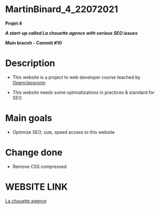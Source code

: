 # MartinBinard_4_22072021
**Projet 4**

***A start-up called La chouette agence with serious SEO issues***

**Main bracnh - Commit #10**

# Description

* This website is a project to web developer course teached by [Openclassroom](https://openclassrooms.com/en/paths/141-web-developer)

* This website needs some optimatizations in practices & standard for SEO

# Main goals

* Optimize SEO, size, speed access to this website

# Change done

* Remove CSS compressed

# WEBSITE LINK

[La chouette agence](https://martinbinard.github.io/MartinBinard_4_22072021/)